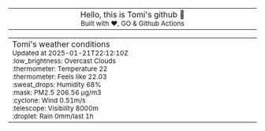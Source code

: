 
<div align="center">
<table>
<tbody>
<td align="center">
<img width="2000" height="0"><br>
Hello, this is Tomi's github 👋<br>
<sup>Built with ❤️, GO & Github Actions</sup><br>
<img width="2000" height="0">
</td>
</tbody>
</table>
</div>
<table>
<tbody>
<td align="left">
<img width="2000" height="0"><br>
Tomi's weather conditions<br>
<sup>Updated at 2025-01-21T22:12:10Z</sup><br>
<sup>:low_brightness: Overcast Clouds</sup><br>
<sup>:thermometer: Temperature 22 </sup><br>
<sup>:thermometer: Feels like 22.03</sup><br>
<sup>:sweat_drops: Humidity 68%</sup><br>
<sup>:mask: PM2.5 206.56 μg/m3</sup><br>
<sup>:cyclone: Wind 0.51m/s </sup><br>
<sup>:telescope: Visibility 8000m </sup><br>
<sup>:droplet: Rain 0mm/last 1h </sup><br>
<img width="2000" height="0">
</td>
<td align="left">
<img width="2000" height="0"><br>
<br>
<img width="2000" height="0">
</td>
</tbody>
</table>
</div>
    